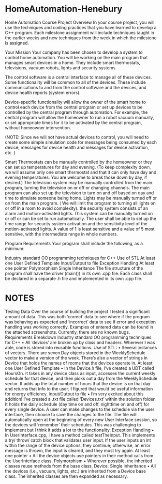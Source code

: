 # HomeAutomation-Henebury

Home Automation Course Project Overview
In your course project, you will use the techniques and coding practices that you have learned to develop a C++ program. Each milestone assignment will include techniques taught in the earlier weeks and new techniques from the week in which the milestone is assigned. 

Your Mission
Your company has been chosen to develop a system to control home automation. You will be working on the main program that manages smart devices in a home. They include smart thermostats, televisions, vacuum robots, lights and security systems. 

The control software is a central interface to manage all of these devices. Some functionality will be common to all of the devices. These include communications to and from the control software and the devices, and device health reports (system errors).

Device-specific functionality will allow the owner of the smart home to control each device from the central program or set up devices to be controlled by the central program through automation. For example, the central program will allow the homeowner to run a robot vacuum manually, or set appropriate times for it to be activated by the central program, without homeowner intervention. 

(NOTE: Since we will not have actual devices to control, you will need to create some simple simulation code for messages being consumed by each device, messages for device health and messages for device activation, etc. )

Smart Thermostats can be manually controlled by the homeowner or they can set up temperatures for day and evening. (To keep complexity down, we will assume only one smart thermostat and that it can only have day and evening temperatures. You are welcome to break those down by day, if desired.)
The television system may be manually controlled from the main program, turning the television on or off or changing channels. The main program can also set up the television to turn on and off based on day and time to simulate someone being home.
Lights may be manually turned off or on from the main program. ( We will limit the program to turning all lights on or off in a room to avoid complexity). 
the security system consists of an alarm and motion-activated lights. This system can be manually turned on or off or can be set to run automatically. The user shall be able to set up the time range for security system activation and the sensitivity level of the motion-activated lights. A value of 1 is least sensitive and a value of 5 most sensitive, with the intermediate range in whole numbers.
 

Program Requirements
Your program shall include the following, as a minimum:

Industry standard OO programming techniques for C++
Use of STL
At least one User Defined Template
Input/Output to file
Exception Handling
At least one pointer
Polymorphism 
Single Inheritance
The file structure of the program shall have the driver (main()) in its own .cpp file. Each class shall be declared in a separate .h file and implemented in its own .cpp file. 

# NOTES

Testing Data
Over the course of building the project I tested a significant amount of data. This was both ‘correct’ data to see where if the program was behaving as expected and ‘incorrect’ data to see if error and exception handling was working correctly. Examples of entered data can be found in the attached screenshots. Currently, there are no known bugs.
Requirements Breakdown
Industry standard OO programming techniques for C++
•	All ‘devices’ are broken up by class and headers.  Wherever I was able, code is stored into reusable functions.
Use of STL:
•	Several instances of vectors. There are seven Day objects stored in the WeeklySchedule vector to make a version of the week. There’s also a vector of strings in Device that holds the names of rooms that the devices operate in.
At least one User Defined Template
•	In the Device.h file, I’ve created a UDT called HoursOn. It takes in any device class as input, accesses the current weekly schedule for that device, and then picks out a day from the WeeklySchedule vector. It adds up the total number of hours that the device is on that day and returns that info to the user; I figured that would be useful information for energy efficiency.
Input/Output to file
•	I’m very excited about this addition! I’ve created a .txt file called ‘Devices.txt’ within the solution folder. It holds the daily schedule (day time on and off, nighttime on and off) for every single device. A user can make changes to the schedule via the user interface, then choose to save the changes to the file. The file will automatically open at the beginning of every new User Interface session, so the devices will ‘remember’ their schedules. This was challenging to implement but I think it adds a lot to the functionality.
Exception Handling
•	In UserInterface.cpp, I have a method called testTheInput. This implements a try/ throw/ catch block that validates user input. If the user inputs an int within the range of the device options, they continue; otherwise, an error message is thrown, the input is cleared, and they must try again.
At least one pointer
•	All the device objects use pointers in their method calls from the UserInterface class.
Polymorphism 
•	Wherever possible, the inherited classes reuse methods from the base class, Device. 
Single Inheritance
•	All the devices (i.e., vacuum, lights, etc.) are inherited from a Device base class. The inherited classes are then expanded as necessary.
